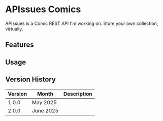 # APIssues Comics

APIssues is a Comic REST API I'm working on.
Store your own collection, virtually.

## Features

## Usage

## Version History
| Version        | Month       | Description  |
| -------------  | ----------- | -----------  |
| 1.0.0          | May 2025    |              |
| 2.0.0          | June 2025   |              | 
